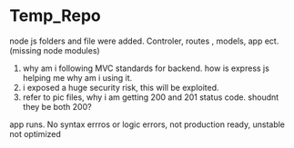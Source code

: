 # Temp_Repo

node js
folders and file were added. Controler, routes , models, app ect.(missing node modules)
1. why am i following MVC standards for backend. how is express js helping me why am i using it.
2. i exposed a huge security risk, this will be exploited.
3. refer to pic files, why i am getting 200 and 201 status code. shoudnt they be both 200?



app runs.
No syntax errros or logic errors, not production ready, unstable not optimized


